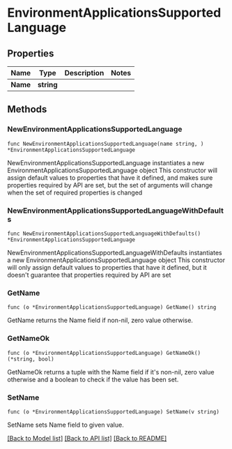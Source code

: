 # EnvironmentApplicationsSupportedLanguage

## Properties

Name | Type | Description | Notes
------------ | ------------- | ------------- | -------------
**Name** | **string** |  | 

## Methods

### NewEnvironmentApplicationsSupportedLanguage

`func NewEnvironmentApplicationsSupportedLanguage(name string, ) *EnvironmentApplicationsSupportedLanguage`

NewEnvironmentApplicationsSupportedLanguage instantiates a new EnvironmentApplicationsSupportedLanguage object
This constructor will assign default values to properties that have it defined,
and makes sure properties required by API are set, but the set of arguments
will change when the set of required properties is changed

### NewEnvironmentApplicationsSupportedLanguageWithDefaults

`func NewEnvironmentApplicationsSupportedLanguageWithDefaults() *EnvironmentApplicationsSupportedLanguage`

NewEnvironmentApplicationsSupportedLanguageWithDefaults instantiates a new EnvironmentApplicationsSupportedLanguage object
This constructor will only assign default values to properties that have it defined,
but it doesn't guarantee that properties required by API are set

### GetName

`func (o *EnvironmentApplicationsSupportedLanguage) GetName() string`

GetName returns the Name field if non-nil, zero value otherwise.

### GetNameOk

`func (o *EnvironmentApplicationsSupportedLanguage) GetNameOk() (*string, bool)`

GetNameOk returns a tuple with the Name field if it's non-nil, zero value otherwise
and a boolean to check if the value has been set.

### SetName

`func (o *EnvironmentApplicationsSupportedLanguage) SetName(v string)`

SetName sets Name field to given value.



[[Back to Model list]](../README.md#documentation-for-models) [[Back to API list]](../README.md#documentation-for-api-endpoints) [[Back to README]](../README.md)


